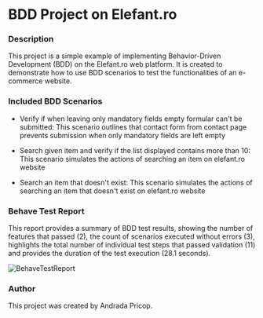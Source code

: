 # BDD Project on Elefant.ro

### Description
  This project is a simple example of implementing Behavior-Driven Development (BDD) on the Elefant.ro web platform. It is created to demonstrate how to use BDD scenarios to test the functionalities of an e-commerce website.


### Included BDD Scenarios
  - Verify if when leaving only mandatory fields empty formular can't be submitted: This scenario outlines that contact form from contact page prevents submission when only mandatory fields are left empty 

  - Search given item and verify if the list displayed contains more than 10: This scenario simulates the actions of searching an item on elefant.ro website

  - Search an item that doesn't exist: This scenario simulates the actions of searching an item that doesn't exist on elefant.ro website


### Behave Test Report
This report provides a summary of BDD test results, showing the number of features that passed (2), the count of scenarios executed without errors (3), highlights the total number of individual test steps that passed validation (11) and provides the duration of the test execution (28.1 seconds). 

![BehaveTestReport](https://github.com/Andrada2192/BDD_PROJECT_Elefant/blob/main/BehaveTestReport.jpeg)  


### Author
This project was created by Andrada Pricop.

